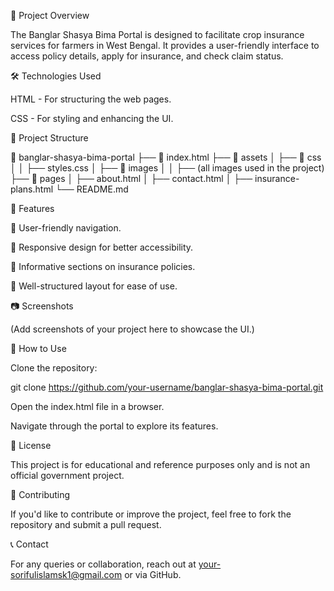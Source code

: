 🚀 Project Overview

The Banglar Shasya Bima Portal is designed to facilitate crop insurance services for farmers in West Bengal. It provides a user-friendly interface to access policy details, apply for insurance, and check claim status.

🛠️ Technologies Used

HTML - For structuring the web pages.

CSS - For styling and enhancing the UI.

📂 Project Structure

📁 banglar-shasya-bima-portal
├── 📄 index.html
├── 📂 assets
│   ├── 📂 css
│   │   ├── styles.css
│   ├── 📂 images
│   │   ├── (all images used in the project)
├── 📂 pages
│   ├── about.html
│   ├── contact.html
│   ├── insurance-plans.html
└── README.md

🎯 Features

📌 User-friendly navigation.

📌 Responsive design for better accessibility.

📌 Informative sections on insurance policies.

📌 Well-structured layout for ease of use.

📷 Screenshots

(Add screenshots of your project here to showcase the UI.)

📌 How to Use

Clone the repository:

git clone https://github.com/your-username/banglar-shasya-bima-portal.git

Open the index.html file in a browser.

Navigate through the portal to explore its features.

📜 License

This project is for educational and reference purposes only and is not an official government project.

🤝 Contributing

If you'd like to contribute or improve the project, feel free to fork the repository and submit a pull request.

📞 Contact

For any queries or collaboration, reach out at your-sorifulislamsk1@gmail.com or via GitHub.
